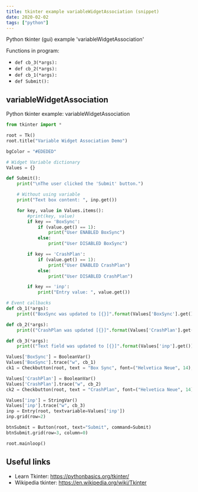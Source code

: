 ```yaml
---
title: tkinter example variableWidgetAssociation (snippet)
date: 2020-02-02
tags: ["python"]
---
```

Python tkinter (gui) example 'variableWidgetAssociation'

Functions in program: 
* `def cb_3(*args):`
* `def cb_2(*args):`
* `def cb_1(*args):`
* `def Submit():`

## variableWidgetAssociation

Python tkinter example: variableWidgetAssociation

```python
from tkinter import *

root = Tk()
root.title("Variable Widget Association Demo")

bgColor = "#EDEDED"

# Widget Variable dictionary
Values = {}

def Submit():
    print("\nThe user clicked the 'Submit' button.")

    # Without using variable
    print("Text box content: ", inp.get())

    for key, value in Values.items():
        #print(key, value)
        if key == 'BoxSync':
            if (value.get() == 1):
                print("User ENABLED BoxSync")
            else:
                print("User DISABLED BoxSync")

        if key == 'CrashPlan':
            if (value.get() == 1):
                print("User ENABLED CrashPlan")
            else:
                print("User DISABLED CrashPlan")

        if key == 'inp':
            print("Entry value: ", value.get())

# Event callbacks
def cb_1(*args):
    print(("BoxSync was updated to [{}]".format(Values['BoxSync'].get())))

def cb_2(*args):
    print(("CrashPlan was updated [{}]".format(Values['CrashPlan'].get())))

def cb_3(*args):
    print(("Text field was updated to [{}]".format(Values['inp'].get())))

Values['BoxSync'] = BooleanVar()
Values['BoxSync'].trace("w", cb_1)
ck1 = Checkbutton(root, text = "Box Sync", font=("Helvetica Neue", 14), variable = Values['BoxSync'], bg = bgColor).grid(row = 1, column = 2, sticky = 'w')

Values['CrashPlan'] = BooleanVar()
Values['CrashPlan'].trace("w", cb_2)
ck2 = Checkbutton(root, text = "CrashPlan", font=("Helvetica Neue", 14), variable = Values['CrashPlan'], bg = bgColor).grid(row = 1, column = 3, columnspan = 2, padx = (0, 10), sticky = 'w')

Values['inp'] = StringVar()
Values['inp'].trace("w", cb_3)
inp = Entry(root, textvariable=Values['inp'])
inp.grid(row=2)

btnSubmit = Button(root, text="Submit", command=Submit)
btnSubmit.grid(row=3, column=0)

root.mainloop()

```

## Useful links

- Learn Tkinter: https://pythonbasics.org/tkinter/
- Wikipedia tkinter: https://en.wikipedia.org/wiki/Tkinter
